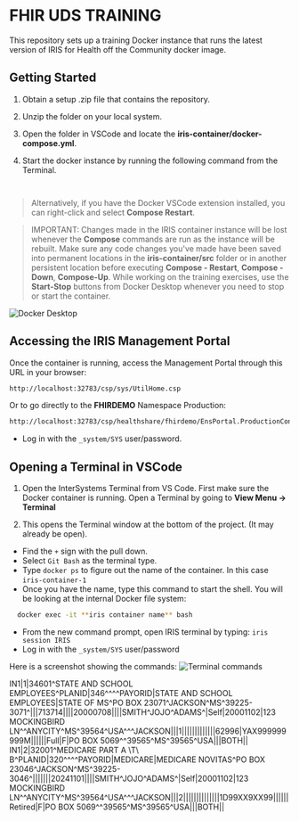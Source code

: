 # FHIR UDS TRAINING

This repository sets up a training Docker instance that runs the latest version of IRIS for Health off the Community docker image. 

## Getting Started

1. Obtain a setup .zip file that contains the repository. 

2. Unzip the folder on your local system. 

3. Open the folder in VSCode and locate the **iris-container/docker-compose.yml**. 

4. Start the docker instance by running the following command from the Terminal. 

```bash



```
> Alternatively, if you have the Docker VSCode extension installed, you can right-click and select **Compose Restart**. 

> IMPORTANT: Changes made in the IRIS container instance will be lost whenever the **Compose** commands are run as the instance will be rebuilt. Make sure any code changes you've made have been saved into permanent locations in the **iris-container/src** folder or in another persistent location before executing **Compose - Restart**, **Compose - Down**, **Compose-Up**. While working on the training exercises, use the **Start-Stop** buttons from Docker Desktop whenever you need to stop or start the container. 

![Docker Desktop](../module-5/images/module5-docker-desktop-start-stop.png)

## Accessing the IRIS Management Portal

Once the container is running, access the Management Portal through this URL in your browser:

```bash
http://localhost:32783/csp/sys/UtilHome.csp

```

Or to go directly to the **FHIRDEMO** Namespace Production:

```bash
http://localhost:32783/csp/healthshare/fhirdemo/EnsPortal.ProductionConfig.zen

```

* Log in with the `_system/SYS` user/password.

## Opening a Terminal in VSCode

1. Open the InterSystems Terminal from VS Code. First make sure the Docker container is running. Open a Terminal by going to **View Menu -> Terminal**

2. This opens the Terminal window at the bottom of the project. (It may already be open). 
* Find the `+` sign with the pull down. 
* Select `Git Bash` as the terminal type. 
* Type `docker ps` to figure out the name of the container. In this case `iris-container-1`
* Once you have the name, type this command to start the shell. You will be looking at the internal Docker file system: 

```bash
  docker exec -it **iris container name** bash
```
* From the new command prompt, open IRIS terminal by typing: `iris session IRIS`
* Log in with the `_system/SYS` user/password

Here is a screenshot showing the commands: 
![Terminal commands](../images/module5-open-iris-terminal.png)

IN1|1|34601^STATE AND SCHOOL EMPLOYEES^PLANID|346^^^^PAYORID|STATE AND SCHOOL EMPLOYEES|STATE OF MS^PO BOX 23071^JACKSON^MS^39225-3071^|||713714||||20000708||||SMITH^JOJO^ADAMS^|Self|20001102|123 MOCKINGBIRD LN^^ANYCITY^MS^39564^USA^^^JACKSON|||1|||||||||||||62996|YAX999999999M||||||Full|F|PO BOX 5069^^39565^MS^39565^USA|||BOTH||
IN1|2|32001^MEDICARE PART A \T\ B^PLANID|320^^^^PAYORID|MEDICARE|MEDICARE NOVITAS^PO BOX 23046^JACKSON^MS^39225-3046^|||||||20241101||||SMITH^JOJO^ADAMS^|Self|20001102|123 MOCKINGBIRD LN^^ANYCITY^MS^39564^USA^^^JACKSON|||2||||||||||||||1D99XX9XX99||||||Retired|F|PO BOX 5069^^39565^MS^39565^USA|||BOTH||
